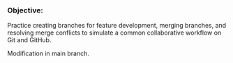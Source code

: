 ### Objective: 
Practice creating branches for feature development, merging branches, and resolving merge conflicts to simulate a common collaborative workflow on Git and GitHub.

Modification in main branch.